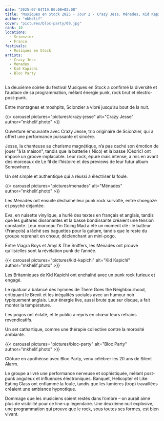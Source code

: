 ```yaml
---
date: "2025-07-04T19:00:00+02:00"
title: "Musiques en Stock 2025 - Jour 2 - Crazy Jess, Ménades, Kid Kapichi, Bloc Party"
author: "mkhelif"
cover: "pictures/bloc-party/09.jpg"
rank: 10
locations:
  - Scionzier
  - France
festivals:
  - Musiques en Stock
artists:
  - Crazy Jess
  - Menades
  - Kid Kapichi
  - Bloc Party
---
```


La deuxième soirée du festival Musiques en Stock a confirmé la diversité et l’audace de sa programmation, mêlant énergie
punk, rock brut et électro-post-punk.

Entre montagnes et moshpits, Scionzier a vibré jusqu’au bout de la nuit.


{{< carousel pictures="pictures/crazy-jesse" alt="Crazy Jesse" author="mkhelif.photo" >}}

Ouverture émouvante avec Crazy Jesse, trio originaire de Scionzier, qui a offert une performance puissante et sincère.

Jesse, la chanteuse au charisme magnétique, n’a pas caché son émotion de jouer "à la maison", tandis que la batterie (
Nico) et la basse (Cédric) ont imposé un groove implacable.
Leur rock, épuré mais intense, a mis en avant des morceaux de Le fil de l’histoire et des previews de leur futur album
Somewhere.

Un set simple et authentique qui a réussi à électriser la foule.


{{< carousel pictures="pictures/menades" alt="Ménades" author="mkhelif.photo" >}}

Les Ménades ont ensuite déchaîné leur punk rock survolté, entre shoegaze et psyché déjantée.

Eva, en nuisette vinylique, a hurlé des textes en français et anglais, tandis que les guitares dissonantes et la basse
bondissante créaient une tension constante.
Leur morceau I’m Going Mad a été un moment clé : le batteur (François) a lâché ses baguettes pour la guitare, tandis que
le reste du groupe reprenait en chœur, déclenchant un mini-pogo.

Entre Viagra Boys et Amyl & The Sniffers, les Ménades ont prouvé qu’ils/elles sont la révélation punk de l’année.


{{< carousel pictures="pictures/kid-kapichi" alt="Kid Kapichi" author="mkhelif.photo" >}}

Les Britanniques de Kid Kapichi ont enchaîné avec un punk rock furieux et engagé.

Le quatuor a balancé des hymnes de There Goes the Neighbourhood, critiquant le Brexit et les inégalités sociales avec un
humour noir typiquement anglais.
Leur énergie live, aussi brute que sur disque, a fait monter la température.

Les pogos ont éclaté, et le public a repris en chœur leurs refrains revendicatifs.

Un set cathartique, comme une thérapie collective contre la morosité ambiante.


{{< carousel pictures="pictures/bloc-party" alt="Bloc Party" author="mkhelif.photo" >}}

Clôture en apothéose avec Bloc Party, venu célébrer les 20 ans de Silent Alarm.

Le groupe a livré une performance nerveuse et sophistiquée, mêlant post-punk anguleux et influences électroniques.
Banquet, Helicopter et Like Eating Glass ont enflammé la foule, tandis que les lumières (trop) travaillées créaient une
ambiance hypnotique.

Dommage que les musiciens soient restés dans l’ombre – on aurait aimé plus de visibilité pour ce line-up légendaire.
Une deuxième nuit explosive, une programmation qui prouve que le rock, sous toutes ses formes, est bien vivant.

